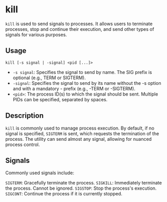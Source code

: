 # kill

`kill` is used to send signals to processes. It allows users to terminate processes, stop and continue their execution,
and send other types of signals for various purposes.

## Usage

```console
kill [-s signal | -signal] <pid [...]>
```

- `-s signal`: Specifies the signal to send by name. The SIG prefix is optional (e.g., TERM or SIGTERM).
- `-signal`: Specifies the signal to send by its name without the -s option and with a mandatory - prefix
(e.g., -TERM or -SIGTERM).
- `<pid>`: The process ID(s) to which the signal should be sent. Multiple PIDs can be specified, separated by spaces.

## Description

`kill` is commonly used to manage process execution. By default, if no signal is specified, `SIGTERM` is sent,
which requests the termination of the process. The utility can send almost any signal,
allowing for nuanced process control.

## Signals

Commonly used signals include:

`SIGTERM`: Gracefully terminate the process.
`SIGKILL`: Immediately terminate the process. Cannot be ignored.
`SIGSTOP`: Stop the process's execution.
`SIGCONT`: Continue the process if it is currently stopped.
